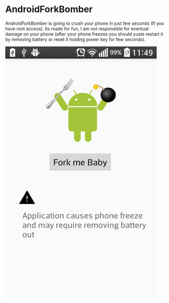 # AndroidForkBomber

AndroidForkBomber is going to crush your phone in just few seconds (If you have root access).
Its made for fun, I am not responsible for eventual damage on your phone (after your phone freezes you should yuste restart it by removing battery or reset it holding power key for few seconds).


![](https://github.com/Stips5/AndroidForkBomber/blob/master/Screenshot.png)

